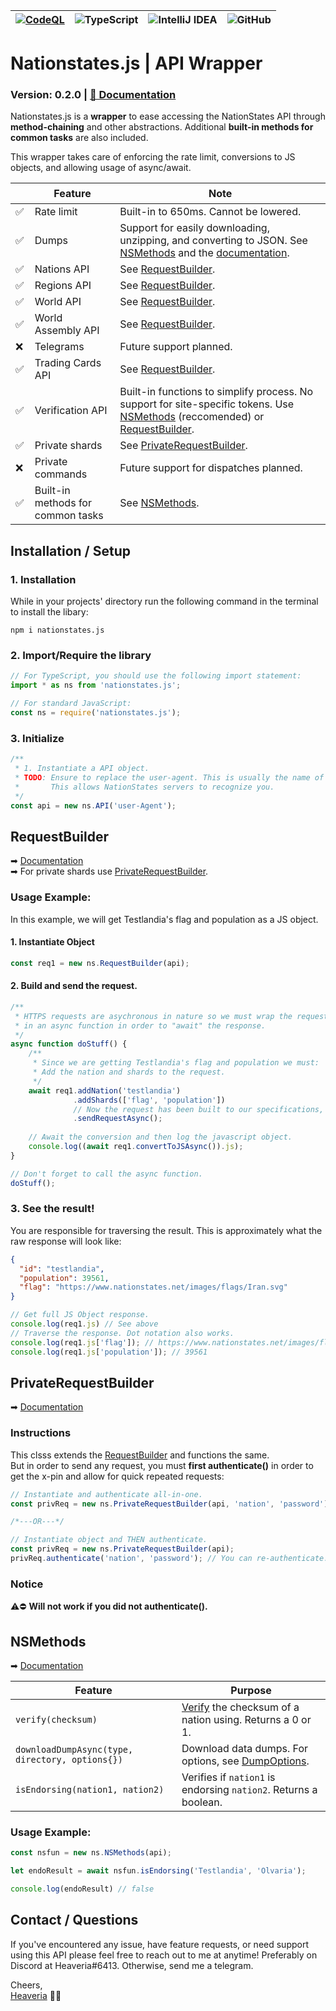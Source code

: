 [![CodeQL](https://github.com/heaveria-ns/nationstates.js/actions/workflows/codeql-analysis.yml/badge.svg)](https://github.com/heaveria-ns/nationstates.js/actions/workflows/codeql-analysis.yml)  | ![TypeScript](https://img.shields.io/badge/typescript-%23007ACC.svg?style=for-the-badge&logo=typescript&logoColor=white) | ![IntelliJ IDEA](https://img.shields.io/badge/IntelliJIDEA-000000.svg?style=for-the-badge&logo=intellij-idea&logoColor=white) | ![GitHub](https://img.shields.io/badge/github-%23121011.svg?style=for-the-badge&logo=github&logoColor=white)
--- | --- | --- | ---

# Nationstates.js | API Wrapper
### Version: 0.2.0 | [📖 Documentation](heaveria-ns.github.io/nationstates.js/)

Nationstates.js is a **wrapper** to ease accessing the NationStates API through **method-chaining** and other abstractions. 
Additional **built-in methods for common tasks** are also included.

This wrapper takes care of enforcing the rate limit, conversions to JS objects, and allowing usage of async/await.

ㅤ   | Feature | Note
----|---------|--------
 ✅ | Rate limit | Built-in to 650ms. Cannot be lowered.
 ✅ | Dumps | Support for easily downloading, unzipping, and converting to JSON. See [NSMethods](#nsmethods) and the [documentation](https://heaveria-ns.github.io/nationstates.js/classes/NSMethods.html#downloadDumpAsync).
 ✅ | Nations API | See [RequestBuilder](#requestbuilder).
 ✅ | Regions API | See [RequestBuilder](#requestbuilder).
 ✅ | World API | See [RequestBuilder](#requestbuilder).
 ✅ | World Assembly API | See [RequestBuilder](#requestbuilder).
 ❌ | Telegrams | Future support planned.
 ✅ | Trading Cards API | See [RequestBuilder](#requestbuilder).
 ✅ | Verification API | Built-in functions to simplify process. No support for site-specific tokens. Use [NSMethods](#nsmethods) (reccomended) or  [RequestBuilder](#requestbuilder).
 ✅ | Private shards | See [PrivateRequestBuilder](#privaterequestbuilder).
 ❌ | Private commands | Future support for dispatches planned. 
 ✅ | Built-in methods for common tasks | See [NSMethods](#nsmethods).


## Installation / Setup
### 1. Installation
While in your projects' directory run the following command in the terminal to install the libary:
```
npm i nationstates.js
```

### 2. Import/Require the library
```TypeScript
// For TypeScript, you should use the following import statement:
import * as ns from 'nationstates.js';

// For standard JavaScript:
const ns = require('nationstates.js');
```

### 3. Initialize
```TypeScript
/**
 * 1. Instantiate a API object.
 * TODO: Ensure to replace the user-agent. This is usually the name of your own nation.
 *       This allows NationStates servers to recognize you.
 */
const api = new ns.API('user-Agent');
```

## RequestBuilder
➡ [Documentation](https://heaveria-ns.github.io/nationstates.js/classes/RequestBuilder.html)  
➡ For private shards use [PrivateRequestBuilder](#privaterequestbuilder).
### Usage Example:
In this example, we will get Testlandia's flag and population as a JS object.
#### 1. Instantiate Object
```TypeScript
const req1 = new ns.RequestBuilder(api);
```

#### 2. Build and send the request.
```TypeScript
/**
 * HTTPS requests are asychronous in nature so we must wrap the request
 * in an async function in order to "await" the response.
 */
async function doStuff() {
    /**
     * Since we are getting Testlandia's flag and population we must:
     * Add the nation and shards to the request.
     */
    await req1.addNation('testlandia')
              .addShards(['flag', 'population'])
              // Now the request has been built to our specifications, we can send it.
              .sendRequestAsync();
    
    // Await the conversion and then log the javascript object.
    console.log((await req1.convertToJSAsync()).js);
}

// Don't forget to call the async function.
doStuff();
```
### 3. See the result!
You are responsible for traversing the result. This is approximately what the raw response will look like:
```JSON
{
  "id": "testlandia",
  "population": 39561,
  "flag": "https://www.nationstates.net/images/flags/Iran.svg"
}
```
```TypeScript
// Get full JS Object response.
console.log(req1.js) // See above
// Traverse the response. Dot notation also works.
console.log(req1.js['flag']); // https://www.nationstates.net/images/flags/Iran.svg
console.log(req1.js['population']); // 39561
```

## PrivateRequestBuilder
➡ [Documentation](https://heaveria-ns.github.io/nationstates.js/classes/PrivateRequestBuilder.html)

### Instructions
This clsss extends the [RequestBuilder](#requestbuilder) and functions the same.  
But in order to send any request, you must **first authenticate()** 
in order to get the x-pin and allow for quick repeated requests:

```TypeScript
// Instantiate and authenticate all-in-one.
const privReq = new ns.PrivateRequestBuilder(api, 'nation', 'password');

/*---OR---*/

// Instantiate object and THEN authenticate.
const privReq = new ns.PrivateRequestBuilder(api);
privReq.authenticate('nation', 'password'); // You can re-authenticate. Reccomended to create a new object though.
```

### Notice
⚠️⛔️ **Will not work if you did not authenticate().**


## NSMethods
➡ [Documentation](https://heaveria-ns.github.io/nationstates.js/classes/NSMethods.html)

Feature | Purpose
-------|--------
`verify(checksum)` | [Verify](https://www.nationstates.net/pages/api.html#verification) the checksum of a nation using. Returns a 0 or 1.
`downloadDumpAsync(type, directory, options{})` | Download data dumps. For options, see [DumpOptions](https://heaveria-ns.github.io/nationstates.js/interfaces/DumpOptions.html).
`isEndorsing(nation1, nation2)` | Verifies if `nation1` is endorsing `nation2`. Returns a boolean.

### Usage Example:
```TypeScript
const nsfun = new ns.NSMethods(api);

let endoResult = await nsfun.isEndorsing('Testlandia', 'Olvaria');

console.log(endoResult) // false
```


## Contact / Questions
If you've encountered any issue, have feature requests, or need support using this API please feel free to reach
out to me at anytime! Preferably on Discord at Heaveria#6413. Otherwise, send me a telegram.

Cheers,  
[Heaveria](https://www.nationstates.net/nation=heaveria)  👋🏻
